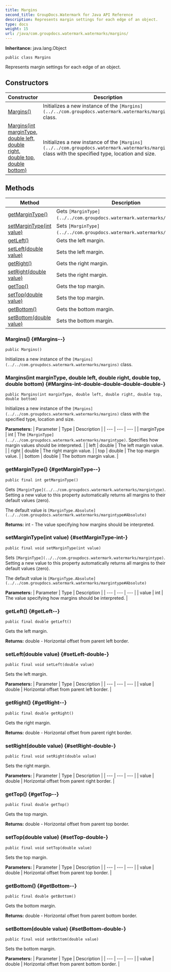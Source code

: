 ```yaml
---
title: Margins
second_title: GroupDocs.Watermark for Java API Reference
description: Represents margin settings for each edge of an object.
type: docs
weight: 15
url: /java/com.groupdocs.watermark.watermarks/margins/
---
```

**Inheritance:**
java.lang.Object
```
public class Margins
```

Represents margin settings for each edge of an object.
## Constructors

| Constructor | Description |
| --- | --- |
| [Margins()](#Margins--) | Initializes a new instance of the `[Margins](../../com.groupdocs.watermark.watermarks/margins)` class. |
| [Margins(int marginType, double left, double right, double top, double bottom)](#Margins-int-double-double-double-double-) | Initializes a new instance of the `[Margins](../../com.groupdocs.watermark.watermarks/margins)` class with the specified type, location and size. |
## Methods

| Method | Description |
| --- | --- |
| [getMarginType()](#getMarginType--) | Gets `[MarginType](../../com.groupdocs.watermark.watermarks/margintype)`. |
| [setMarginType(int value)](#setMarginType-int-) | Sets `[MarginType](../../com.groupdocs.watermark.watermarks/margintype)`. |
| [getLeft()](#getLeft--) | Gets the left margin. |
| [setLeft(double value)](#setLeft-double-) | Sets the left margin. |
| [getRight()](#getRight--) | Gets the right margin. |
| [setRight(double value)](#setRight-double-) | Sets the right margin. |
| [getTop()](#getTop--) | Gets the top margin. |
| [setTop(double value)](#setTop-double-) | Sets the top margin. |
| [getBottom()](#getBottom--) | Gets the bottom margin. |
| [setBottom(double value)](#setBottom-double-) | Sets the bottom margin. |
### Margins() {#Margins--}
```
public Margins()
```


Initializes a new instance of the `[Margins](../../com.groupdocs.watermark.watermarks/margins)` class.

### Margins(int marginType, double left, double right, double top, double bottom) {#Margins-int-double-double-double-double-}
```
public Margins(int marginType, double left, double right, double top, double bottom)
```


Initializes a new instance of the `[Margins](../../com.groupdocs.watermark.watermarks/margins)` class with the specified type, location and size.

**Parameters:**
| Parameter | Type | Description |
| --- | --- | --- |
| marginType | int | The `[MarginType](../../com.groupdocs.watermark.watermarks/margintype)`. Specifies how margin values should be interpreted. |
| left | double | The left margin value. |
| right | double | The right margin value. |
| top | double | The top margin value. |
| bottom | double | The bottom margin value. |

### getMarginType() {#getMarginType--}
```
public final int getMarginType()
```


Gets `[MarginType](../../com.groupdocs.watermark.watermarks/margintype)`. Setting a new value to this property automatically returns all margins to their default values (zero).

The default value is `[MarginType.Absolute](../../com.groupdocs.watermark.watermarks/margintype#Absolute)`

**Returns:**
int - The value specifying how margins should be interpreted.
### setMarginType(int value) {#setMarginType-int-}
```
public final void setMarginType(int value)
```


Sets `[MarginType](../../com.groupdocs.watermark.watermarks/margintype)`. Setting a new value to this property automatically returns all margins to their default values (zero).

The default value is `[MarginType.Absolute](../../com.groupdocs.watermark.watermarks/margintype#Absolute)`

**Parameters:**
| Parameter | Type | Description |
| --- | --- | --- |
| value | int | The value specifying how margins should be interpreted. |

### getLeft() {#getLeft--}
```
public final double getLeft()
```


Gets the left margin.

**Returns:**
double - Horizontal offset from parent left border.
### setLeft(double value) {#setLeft-double-}
```
public final void setLeft(double value)
```


Sets the left margin.

**Parameters:**
| Parameter | Type | Description |
| --- | --- | --- |
| value | double | Horizontal offset from parent left border. |

### getRight() {#getRight--}
```
public final double getRight()
```


Gets the right margin.

**Returns:**
double - Horizontal offset from parent right border.
### setRight(double value) {#setRight-double-}
```
public final void setRight(double value)
```


Sets the right margin.

**Parameters:**
| Parameter | Type | Description |
| --- | --- | --- |
| value | double | Horizontal offset from parent right border. |

### getTop() {#getTop--}
```
public final double getTop()
```


Gets the top margin.

**Returns:**
double - Horizontal offset from parent top border.
### setTop(double value) {#setTop-double-}
```
public final void setTop(double value)
```


Sets the top margin.

**Parameters:**
| Parameter | Type | Description |
| --- | --- | --- |
| value | double | Horizontal offset from parent top border. |

### getBottom() {#getBottom--}
```
public final double getBottom()
```


Gets the bottom margin.

**Returns:**
double - Horizontal offset from parent bottom border.
### setBottom(double value) {#setBottom-double-}
```
public final void setBottom(double value)
```


Sets the bottom margin.

**Parameters:**
| Parameter | Type | Description |
| --- | --- | --- |
| value | double | Horizontal offset from parent bottom border. |

